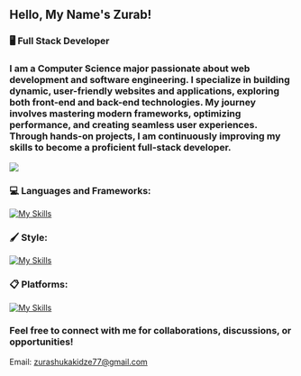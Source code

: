 ## Hello, My Name's Zurab!  

### 🖥️ Full Stack Developer
### I am a Computer Science major passionate about web development and software engineering. I specialize in building dynamic, user-friendly websites and applications, exploring both front-end and back-end technologies. My journey involves mastering modern frameworks, optimizing performance, and creating seamless user experiences. Through hands-on projects, I am continuously improving my skills to become a proficient full-stack developer.  

![](https://komarev.com/ghpvc/?username=ZuRaSha16&color=blue)


### 💻 Languages and Frameworks:
[![My Skills](https://skillicons.dev/icons?i=js,ts,cpp,python,react,nextjs,nodejs,vite,git&theme=dark)](https://skillicons.dev)  

### 🖌️ Style:
[![My Skills](https://skillicons.dev/icons?i=css,tailwind,figma&theme=dark)](https://skillicons.dev)  

### 📋 Platforms:
[![My Skills](https://skillicons.dev/icons?i=github,linkedin&theme=dark)](https://skillicons.dev) 


### Feel free to connect with me for collaborations, discussions, or opportunities! <br>
Email: zurashukakidze77@gmail.com
